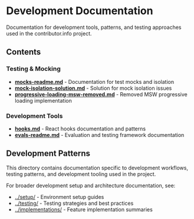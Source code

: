 # Development Documentation

Documentation for development tools, patterns, and testing approaches used in the contributor.info project.

## Contents

### Testing & Mocking
- **[mocks-readme.md](./mocks-readme.md)** - Documentation for test mocks and isolation
- **[mock-isolation-solution.md](./mock-isolation-solution.md)** - Solution for mock isolation issues
- **[progressive-loading-msw-removed.md](./progressive-loading-msw-removed.md)** - Removed MSW progressive loading implementation

### Development Tools
- **[hooks.md](./hooks.md)** - React hooks documentation and patterns
- **[evals-readme.md](./evals-readme.md)** - Evaluation and testing framework documentation

## Development Patterns

This directory contains documentation specific to development workflows, testing patterns, and development tooling used in the project.

For broader development setup and architecture documentation, see:
- [../setup/](../setup/) - Environment setup guides
- [../testing/](../testing/) - Testing strategies and best practices
- [../implementations/](../implementations/) - Feature implementation summaries